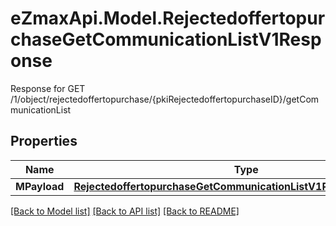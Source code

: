 # eZmaxApi.Model.RejectedoffertopurchaseGetCommunicationListV1Response
Response for GET /1/object/rejectedoffertopurchase/{pkiRejectedoffertopurchaseID}/getCommunicationList

## Properties

Name | Type | Description | Notes
------------ | ------------- | ------------- | -------------
**MPayload** | [**RejectedoffertopurchaseGetCommunicationListV1ResponseMPayload**](RejectedoffertopurchaseGetCommunicationListV1ResponseMPayload.md) |  | 

[[Back to Model list]](../README.md#documentation-for-models) [[Back to API list]](../README.md#documentation-for-api-endpoints) [[Back to README]](../README.md)


